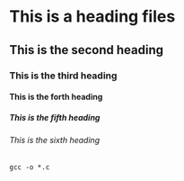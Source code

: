# This is a heading files
## This is the second heading
### This is the third heading
#### This is the forth heading
##### This is the fifth heading
###### This is the sixth heading

```
gcc -o *.c

```
